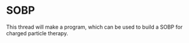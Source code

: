 # SOBP

This thread will make a program, which can be used to build a SOBP for charged particle therapy.
